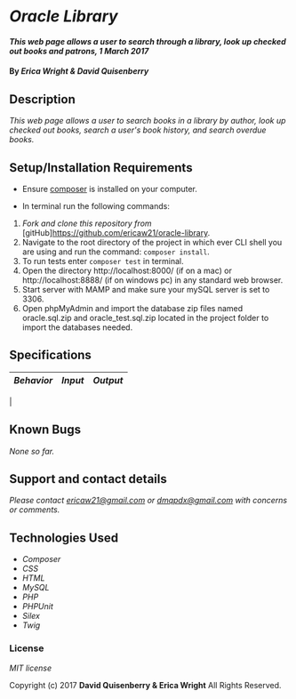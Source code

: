# _Oracle Library_

#### _This web page allows a user to search through a library, look up checked out books and patrons, 1 March 2017_

#### By _**Erica Wright & David Quisenberry**_

## Description

_This web page allows a user to search books in a library by author, look up checked out books, search a user's book history, and search overdue books._

## Setup/Installation Requirements

* Ensure [composer](https://getcomposer.org/) is installed on your computer.

* In terminal run the following commands:

1. _Fork and clone this repository from_ [gitHub]https://github.com/ericaw21/oracle-library.
2. Navigate to the root directory of the project in which ever CLI shell you are using and run the command: `composer install`.
3. To run tests enter `composer test` in terminal.
4. Open the directory http://localhost:8000/ (if on a mac) or http://localhost:8888/ (if on windows pc) in any standard web browser.
5. Start server with MAMP and make sure your mySQL server is set to 3306.
6. Open phpMyAdmin and import the database zip files named oracle.sql.zip and oracle_test.sql.zip located in the project folder to import the databases needed.

## Specifications

|    *Behavior*   |    *Input*    |     *Output*    |
|-----------------|---------------|-----------------|
|


## Known Bugs

_None so far._

## Support and contact details

_Please contact ericaw21@gmail.com or dmqpdx@gmail.com with concerns or comments._

## Technologies Used

* _Composer_
* _CSS_
* _HTML_
* _MySQL_
* _PHP_
* _PHPUnit_
* _Silex_
* _Twig_

### License

*MIT license*

Copyright (c) 2017 **David Quisenberry & Erica Wright** All Rights Reserved.
